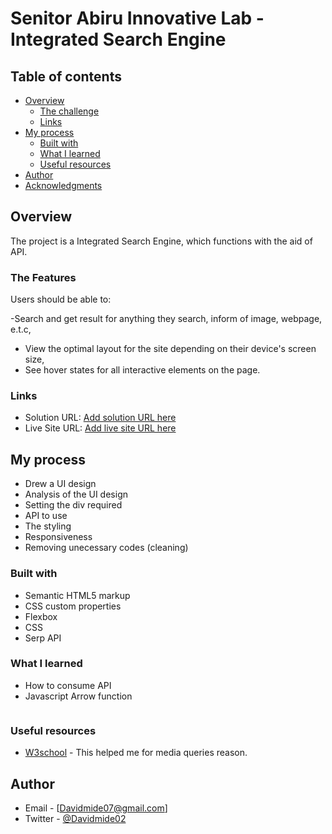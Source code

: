 # Senitor Abiru Innovative Lab - Integrated Search Engine


## Table of contents

- [Overview](#overview)
  - [The challenge](#the-challenge)
  - [Links](#links)
- [My process](#my-process)
  - [Built with](#built-with)
  - [What I learned](#what-i-learned)
  - [Useful resources](#useful-resources)
- [Author](#author)
- [Acknowledgments](#acknowledgments)

## Overview
The project is a Integrated Search Engine, which functions with the aid of API.


### The Features

Users should be able to:

-Search and get result for anything they search, inform of image, webpage, e.t.c,
- View the optimal layout for the site depending on their device's screen size,
- See hover states for all interactive elements on the page.


### Links

- Solution URL: [Add solution URL here](https://github.com/Davidmide02/Huddle-Landing-page.git)
- Live Site URL: [Add live site URL here](https://your-live-site-url.com)

## My process
- Drew a UI design 
- Analysis of the UI design
- Setting the div required
- API to use
- The styling
- Responsiveness
- Removing unecessary codes (cleaning)





### Built with

- Semantic HTML5 markup
- CSS custom properties
- Flexbox
- CSS 
- Serp API



### What I learned

- How to consume API
- Javascript Arrow function


```Javascript

```



### Useful resources

- [W3school](https://www.w3school.com) - This helped me for media queries reason. 



## Author

- Email - [Davidmide07@gmail.com]
- Twitter - [@Davidmide02](https://mobile.twitter.com/Davidmide02)




